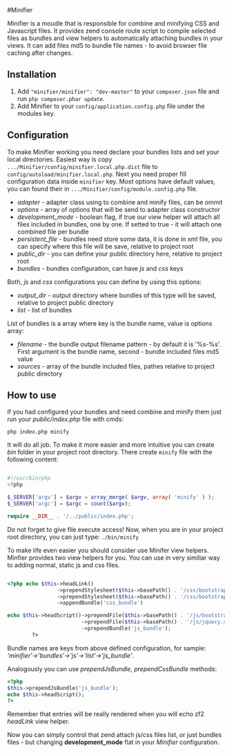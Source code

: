 #Minifier

Minifier is a moudle that is responsible for combine and minifying CSS and Javascript files.
It provides zend console route script to compile selected files as bundles and view helpers
to automatically attaching bundles in your views.
It can add files md5 to bundle file names - to avoid browser file caching after changes.

## Installation

 1. Add `"minifier/minifier": "dev-master"` to your `composer.json` file and run `php composer.phar update`.
 2. Add Minifier to your `config/application.config.php` file under the modules key.

## Configuration

To make Minifier working you need declare your bundles lists and set your local directories.
Easiest way is copy `.../Minifier/config/minifier.local.php.dist` file
to `config/autoload/minifier.local.php`. Next you need proper fill configuration data
inside `minifier` key. Most options have default values, you can found their
in `.../Minifier/config/module.config.php` file.

 - *adapter* - adapter class using to combine and minify files, can be ommit
 - *options* - array of options that will be send to adapter class constructor
 - *development_mode* - boolean flag, if true our view helper will attach all files included
                        in bundles, one by one. If setted to true - it will attach one combined
                        file per bundle
 - *persistent_file*  - bundles need store some data, it is done in xml file, you can specify
                        where this file will be save, relative to project root
 - *public_dir*       - you can define your public directory here, relative to project root
 - *bundles*          - bundles configuration, can have *js* and *css* keys

Both, *js* and *css* configurations you can define by using this options:

 - *output_dir*     - output directory where bundles of this type will be saved, relative to
                        project public directory
 - *list*           - list of bundles

List of bundles is a array where key is the bundle name, value is options array:

 - *filename*       - the bundle output filename pattern - by default it is '%s-%s'. First argument
                       is the bundle name, second - bundle included files md5 value
 - *sources*        - array of the bundle included files, pathes relative to project public directory

## How to use

If you had configured your bundles and need combine and minify them just
run your *public/index.php* file with cmds:

`php index.php minify`

It will do all job. To make it more easier and more intuitive you can create
*bin* folder in your project root directory. There create `minify` file with
the following content:

```php

#!/usr/bin/php
<?php

$_SERVER['argv'] = $argv = array_merge( $argv, array( 'minify' ) );
$_SERVER['argc'] = $argc = count($argv);

require __DIR__ . '/../public/index.php';

```

Do not forget to give file execute access!
Now, when you are in your project root directory, you can just type:
`./bin/minify`

To make life even easier you should consider use Minifer view helpers.
Minfier provides two view helpers for you. You can use in very similiar way to
adding normal, static js and css files.

```php

<?php echo $this->headLink()
                ->prependStylesheet($this->basePath() . '/css/bootstrap-responsive.min.css')
                ->prependStylesheet($this->basePath() . '/css/bootstrap.min.css')
                ->appendBundle('css_bundle')

echo $this->headScript()->prependFile($this->basePath() . '/js/bootstrap.min.js')
                        ->prependFile($this->basePath() . '/js/jquery.min.js')
                        ->prependBundle('js_bundle');
        ?>
```

Bundle names are keys from above defined configuration,
for sample: *'minifier'->'bundles'->'js'->'list'->'js_bundle'*.

Analogously you can use *prependJsBundle*, *prependCssBundle* methods:

```php
<?php
$this->prependJsBundle('js_bundle');
echo $this->headScript();
?>
```

Remember that entries will be really rendered when you will echo zf2 *headLink* view helper.

Now you can simply control that zend attach js/css files list, or just bundles files - but
changing **development_mode** flat in your *Minifier* configuration.